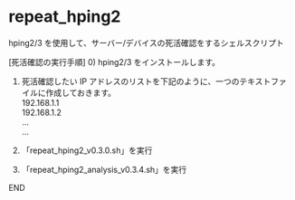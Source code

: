 # repeat_hping2
hping2/3 を使用して、サーバー/デバイスの死活確認をするシェルスクリプト

[死活確認の実行手順]
0) hping2/3 をインストールします。
1) 死活確認したい IP アドレスのリストを下記のように、一つのテキストファイルに作成しておきます。  
  192.168.1.1  
  192.168.1.2  
  ...  
  ...  

2) 「repeat_hping2_v0.3.0.sh」を実行  
3) 「repeat_hping2_analysis_v0.3.4.sh」を実行  

END
